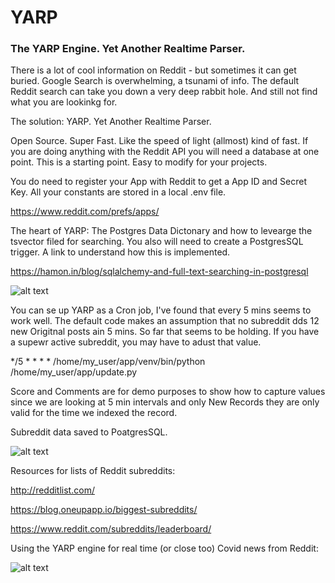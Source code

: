 # YARP
### The YARP Engine. Yet Another Realtime Parser.

There is a lot of cool information on Reddit - but sometimes it can get buried. 
Google Search is overwhelming, a tsunami of info. The default Reddit search can take you down a very deep rabbit hole. And still not find what you are lookinkg for.

The solution: YARP. Yet Another Realtime Parser.

Open Source. Super Fast. Like the speed of light (allmost) kind of fast. If you are doing anything with the Reddit API you will need a database at one point.  This is a starting point. Easy to modify for your projects.

You do need to register your App with Reddit to get a App ID and Secret Key. All your constants are stored in a local .env file.

https://www.reddit.com/prefs/apps/

The heart of YARP: The Postgres Data Dictonary and how to levearge the tsvector filed for searching. You also will need to create a PostgresSQL trigger. A link to understand how this is implemented.

https://hamon.in/blog/sqlalchemy-and-full-text-searching-in-postgresql

![alt text](https://user-images.githubusercontent.com/105808631/181388037-01a5acfd-1b89-4da7-b38f-bd452c48a59d.png)

You can se up YARP as a Cron job, I've found that every 5 mins seems to work well. The default code makes an assumption that no subreddit dds 12 new Origitnal posts ain 5 mins. So far that seems to be holding. If you have a supewr active subreddit, you may have to adust that value. 


*/5 * * * * /home/my_user/app/venv/bin/python /home/my_user/app/update.py

Score and Comments are for demo purposes to show how to capture values since we are looking at 5 min intervals and only New Records they are only valid for the time we indexed the record.

Subreddit data saved to PoatgresSQL.

![alt text](https://user-images.githubusercontent.com/105808631/181680969-a60c94df-3dfc-4841-9b97-ade10c7beb95.png)

Resources for lists of Reddit subreddits:

http://redditlist.com/

https://blog.oneupapp.io/biggest-subreddits/

https://www.reddit.com/subreddits/leaderboard/

Using the YARP engine for real time (or close too) Covid news from Reddit:


![alt text](https://user-images.githubusercontent.com/105808631/182400732-89ea2223-a554-453e-a886-26d2bc1a4144.png)



